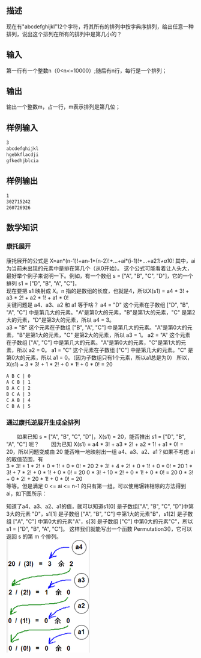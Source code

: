 ## 描述
现在有"abcdefghijkl”12个字符，将其所有的排列中按字典序排列，给出任意一种排列，说出这个排列在所有的排列中是第几小的？
## 输入
第一行有一个整数n（0<n<=10000）;随后有n行，每行是一个排列；
## 输出
输出一个整数m，占一行，m表示排列是第几位；
## 样例输入
```
3
abcdefghijkl
hgebkflacdji
gfkedhjblcia
```
## 样例输出
```
1
302715242
260726926
```
## 数学知识
### 康托展开

  康托展开的公式是 X=an*(n-1)!+an-1*(n-2)!+...+ai*(i-1)!+...+a2*1!+a1*0! 其中，ai为当前未出现的元素中是排在第几个（从0开始）。
  这个公式可能看着让人头大，最好举个例子来说明一下。例如，有一个数组 s = ["A", "B", "C", "D"]，它的一个排列 s1 = ["D", "B", "A", "C"]，  
现在要把 s1 映射成 X。n 指的是数组的长度，也就是4，所以X(s1) = a4 * 3! + a3 * 2! + a2 * 1! + a1 * 0!  
关键问题是 a4、a3、a2 和 a1 等于啥？
a4 = "D" 这个元素在子数组 ["D", "B", "A", "C"] 中是第几大的元素。"A"是第0大的元素，"B"是第1大的元素，"C" 是第2大的元素，"D"是第3大的元素，所以 a4 = 3。  
a3 = "B" 这个元素在子数组 ["B", "A", "C"] 中是第几大的元素。"A"是第0大的元素，"B"是第1大的元素，"C" 是第2大的元素，所以 a3 = 1。
a2 = "A" 这个元素在子数组 ["A", "C"] 中是第几大的元素。"A"是第0大的元素，"C"是第1大的元素，所以 a2 = 0。
a1 = "C" 这个元素在子数组 ["C"] 中是第几大的元素。"C" 是第0大的元素，所以 a1 = 0。（因为子数组只有1个元素，所以a1总是为0）
所以，X(s1) = 3 * 3! + 1 * 2! + 0 * 1! + 0 * 0! = 20
```
A B C | 0
A C B | 1
B A C | 2
B C A | 3
C A B | 4
C B A | 5
```

### 通过康托逆展开生成全排列

　　如果已知 s = ["A", "B", "C", "D"]，X(s1) = 20，能否推出 s1 = ["D", "B", "A", "C"] 呢？
　　因为已知 X(s1) = a4 * 3! + a3 * 2! + a2 * 1! + a1 * 0! = 20，所以问题变成由 20 能否唯一地映射出一组 a4、a3、a2、a1？如果不考虑 ai 的取值范围，有  
3 * 3! + 1 * 2! + 0 * 1! + 0 * 0! = 20
2 * 3! + 4 * 2! + 0 * 1! + 0 * 0! = 20
1 * 3! + 7 * 2! + 0 * 1! + 0 * 0! = 20
0 * 3! + 10 * 2! + 0 * 1! + 0 * 0! = 20
0 * 3! + 0 * 2! + 20 * 1! + 0 * 0! = 20  
等等。但是满足 0 <= ai <= n-1 的只有第一组。可以使用辗转相除的方法得到 ai，如下图所示：


知道了a4、a3、a2、a1的值，就可以知道s1[0] 是子数组["A", "B", "C", "D"]中第3大的元素 "D"，s1[1] 是子数组 ["A", "B", "C"] 中第1大的元素"B"，s1[2] 是子数组 ["A", "C"] 中第0大的元素"A"，s[3] 是子数组 ["C"] 中第0大的元素"C"，所以s1 = ["D", "B", "A", "C"]。
这样我们就能写出一个函数 Permutation3()，它可以返回  s 的第 m 个排列。  
![我拍第几](/githubpictures/我拍第几.png)

